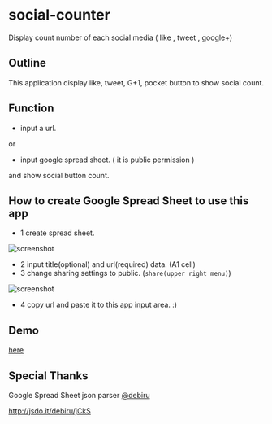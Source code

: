 social-counter
==============

Display count number of each social media ( like , tweet , google+)

## Outline

This application display like, tweet, G+1, pocket button to show social count.

## Function

* input a url.

or

* input google spread sheet. ( it is public permission )

and show social button count.

## How to create Google Spread Sheet to use this app

* 1 create spread sheet.

![screenshot](http://kashiro.github.io/social-counter/images/screenshot2.png)

* 2 input title(optional) and url(required) data. (A1 cell)
* 3 change sharing settings to public. (`share(upper right menu)`)

![screenshot](http://kashiro.github.io/social-counter/images/screenshot.png)

* 4 copy url and paste it to this app input area. :)

## Demo

[here](http://kashiro.github.io/social-counter)

## Special Thanks

Google Spread Sheet json parser [@debiru](https://twitter.com/debiru)

http://jsdo.it/debiru/jCkS


